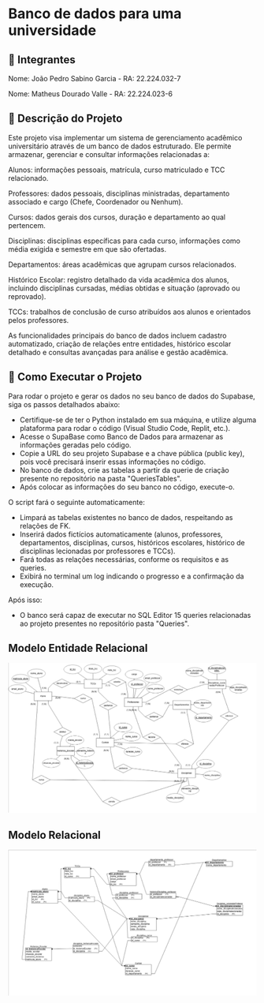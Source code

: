 # Banco de dados para uma universidade
## 📌 Integrantes

Nome: João Pedro Sabino Garcia - RA: 22.224.032-7

Nome: Matheus Dourado Valle - RA: 22.224.023-6 

## 📖 Descrição do Projeto
Este projeto visa implementar um sistema de gerenciamento acadêmico universitário através de um banco de dados estruturado. Ele permite armazenar, gerenciar e consultar informações relacionadas a:

Alunos: informações pessoais, matrícula, curso matriculado e TCC relacionado.

Professores: dados pessoais, disciplinas ministradas, departamento associado e cargo (Chefe, Coordenador ou Nenhum).

Cursos: dados gerais dos cursos, duração e departamento ao qual pertencem.

Disciplinas: disciplinas específicas para cada curso, informações como média exigida e semestre em que são ofertadas.

Departamentos: áreas acadêmicas que agrupam cursos relacionados.

Histórico Escolar: registro detalhado da vida acadêmica dos alunos, incluindo disciplinas cursadas, médias obtidas e situação (aprovado ou reprovado).

TCCs: trabalhos de conclusão de curso atribuídos aos alunos e orientados pelos professores.

As funcionalidades principais do banco de dados incluem cadastro automatizado, criação de relações entre entidades, histórico escolar detalhado e consultas avançadas para análise e gestão acadêmica.

## 🚀 Como Executar o Projeto

Para rodar o projeto e gerar os dados no seu banco de dados do Supabase, siga os passos detalhados abaixo:
- Certifique-se de ter o Python instalado em sua máquina, e utilize alguma plataforma para rodar o código (Visual Studio Code, Replit, etc.).
- Acesse o SupaBase como Banco de Dados para armazenar as informações geradas pelo código.
- Copie a URL do seu projeto Supabase e a chave pública (public key), pois você precisará inserir essas informações no código.
- No banco de dados, crie as tabelas a partir da querie de criação presente no repositório na pasta "QueriesTables".
- Após colocar as informações do seu banco no código, execute-o.

O script fará o seguinte automaticamente:

- Limpará as tabelas existentes no banco de dados, respeitando as relações de FK.
- Inserirá dados fictícios automaticamente (alunos, professores, departamentos, disciplinas, cursos, históricos escolares, histórico de disciplinas lecionadas por professores e TCCs).
- Fará todas as relações necessárias, conforme os requisitos e as queries.
- Exibirá no terminal um log indicando o progresso e a confirmação da execução.

Após isso:
- O banco será capaz de executar no SQL Editor 15 queries relacionadas ao projeto presentes no repositório pasta "Queries".

## Modelo Entidade Relacional
![Modelo Entidade Relacional](imagens/MER2.png)

## Modelo Relacional
![Modelo Relacional](imagens/MER.png)


  
